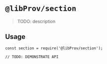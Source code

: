 # `@libProv/section`

> TODO: description

## Usage

```
const section = require('@libProv/section');

// TODO: DEMONSTRATE API
```
